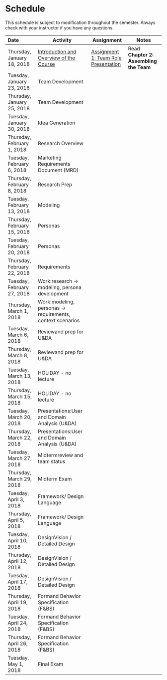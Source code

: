 # Schedule
This schedule is subject to modification throughout the semester. Always check with your instructor if you have any questions.

| Date                        | Activity                                 | Assignment                               | Notes                                   |
| :-------------------------- | ---------------------------------------- | ---------------------------------------- | --------------------------------------- |
| Thursday, January 18, 2018  | [Introduction and Overview of the Course](lecture01-introduction/Introduction.pdf) | [Assignment 1: Team Role Presentation](assignment01-team-role-presentation/instructions.md) | Read **Chapter 2: Assembling the Team** |
| Tuesday, January 23, 2018   | Team Development                         |                                          |                                         |
| Thursday, January 25, 2018  | Team Development                         |                                          |                                         |
| Tuesday, January 30, 2018   | Idea Generation                          |                                          |                                         |
| Thursday, February 1, 2018  | Research Overview                        |                                          |                                         |
| Tuesday, February 6, 2018   | Marketing Requirements Document (MRD)    |                                          |                                         |
| Thursday, February 8, 2018  | Research Prep                            |                                          |                                         |
| Tuesday, February 13, 2018  | Modeling                                 |                                          |                                         |
| Thursday, February 15, 2018 | Personas                                 |                                          |                                         |
| Tuesday, February 20, 2018  | Personas                                 |                                          |                                         |
| Thursday, February 22, 2018 | Requirements                             |                                          |                                         |
| Tuesday, February 27, 2018  | Work:research -> modeling, persona development |                                          |                                         |
| Thursday, March 1, 2018     | Work:modeling, personas -> requirements, context scenarios |                                          |                                         |
| Tuesday, March 6, 2018      | Reviewand prep for U&DA                  |                                          |                                         |
| Thursday, March 8, 2018     | Reviewand prep for U&DA                  |                                          |                                         |
| Tuesday, March 13, 2018     | HOLIDAY - no lecture                     |                                          |                                         |
| Thursday, March 15, 2018    | HOLIDAY - no lecture                     |                                          |                                         |
| Tuesday, March 20, 2018     | Presentations:User and Domain Analysis (U&DA) |                                          |                                         |
| Thursday, March 22, 2018    | Presentations:User and Domain Analysis (U&DA) |                                          |                                         |
| Tuesday, March 27, 2018     | Midtermreview and team status            |                                          |                                         |
| Thursday, March 29, 2018    | Midterm Exam                             |                                          |                                         |
| Tuesday, April 3, 2018      | Framework/ Design Language               |                                          |                                         |
| Thursday, April 5, 2018     | Framework/ Design Language               |                                          |                                         |
| Tuesday, April 10, 2018     | DesignVision / Detailed Design           |                                          |                                         |
| Thursday, April 12, 2018    | DesignVision / Detailed Design           |                                          |                                         |
| Tuesday, April 17, 2018     | DesignVision / Detailed Design           |                                          |                                         |
| Thursday, April 19, 2018    | Formand Behavior Specification (F&BS)    |                                          |                                         |
| Tuesday, April 24, 2018     | Formand Behavior Specification (F&BS)    |                                          |                                         |
| Thursday, April 26, 2018    | Formand Behavior Specification (F&BS)    |                                          |                                         |
| Tuesday, May 1, 2018        | Final Exam                               |                                          |                                         |

